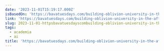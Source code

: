```yaml
---
date: '2023-11-01T15:19:17.000Z'
isBasedOn: 'https://bavatuesdays.com/building-oblivion-university-in-the-aftermath/'
link: 'https://bavatuesdays.com/building-oblivion-university-in-the-aftermath/'
slug: 2023-11-01-httpsbavatuesdayscombuilding-oblivion-university-in-the-aftermath
tags:
  - academia
  - ai
title: 'https://bavatuesdays.com/building-oblivion-university-in-the-aftermath/'
---
```


